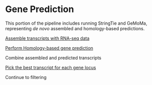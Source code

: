 # Gene Prediction
This portion of the pipeline includes running StringTie and GeMoMa, representing _de novo_ assembled and homology-based predictions. 

[Assemble transcripts with RNA-seq data](https://github.com/USDA-ARS-GBRU/Grass_annotation_pipeline/blob/b70b94e091fd6a6cb3374a090544f438f0567809/Gene_prediction/de_novo_transcriptome_assembly)

[Perform Homology-based gene prediction](https://github.com/USDA-ARS-GBRU/Grass_annotation_pipeline/blob/892c8245b7a63049efcc5d9b63d27f60ff2bf90e/Gene_prediction/gemoma_homology_prediction)

Combine assembled and predicted transcripts

[Pick the best transcript for each gene locus](https://github.com/USDA-ARS-GBRU/Grass_annotation_pipeline/blob/892c8245b7a63049efcc5d9b63d27f60ff2bf90e/Gene_prediction/mikado_pick_pipeline)

Continue to filtering 
